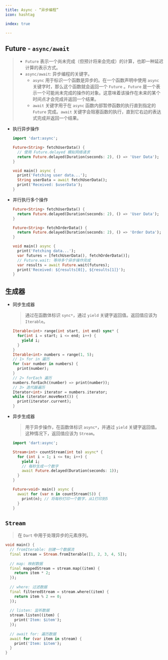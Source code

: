 ```yaml
---
title: Async - “异步编程”
icon: hashtag

index: true

---
```


## Future - `async/await`
  > - `Future` 表示一个尚未完成（但预计将来会完成）的计算，也即一种延迟计算的表示方式。
  > - `async/await`: 异步编程的关键字。
  >   * `async` 用于标识一个函数是异步的。在一个函数声明中使用 `async` 关键字时，那么这个函数就会返回一个 `Future` 。`Future` 是一个表示一个可能尚未完成的操作的对象。这意味着该操作在未来的某个时间点才会完成并返回一个结果。
  >   * `await` 关键字用于在 `async` 函数内部暂停函数的执行直到指定的 `Future` 完成。`await` 关键字会阻塞函数的执行，直到它右边的表达式完成并返回一个结果。
  
  - 执行异步操作

    ```dart
    import 'dart:async';
    
    Future<String> fetchUserData() {
      // 使用 Future.delayed 模拟网络请求
      return Future.delayed(Duration(seconds: 2), () => 'User Data');
    }
    
    void main() async {
      print('Fetching user data...');
      String userData = await fetchUserData();
      print('Received: $userData');
    }
    ```

  - 并行执行多个操作

    ```dart
    Future<String> fetchUserData() {
      return Future.delayed(Duration(seconds: 2), () => 'User Data');
    }
    
    Future<String> fetchOrderData() {
      return Future.delayed(Duration(seconds: 2), () => 'Order Data');
    }
    
    void main() async {
      print('Fetching data...');
      var futures = [fetchUserData(), fetchOrderData()];
      // Future.wait: 等待多个异步操作完成
      var results = await Future.wait(futures);
      print('Received: ${results[0]}, ${results[1]}');
    }
    ```
    
## 生成器

- 同步生成器
  > 通过在函数体标识 `sync*`，通过 `yield` 关键字返回值。返回值应该为 `Iterable`。

    ```dart
    Iterable<int> range(int start, int end) sync* {
      for(int i = start; i <= end; i++) {
        yield i;
      }
    }
    Iterable<int> numbers = range(1, 5);
    // 1> for in 遍历
    for (var number in numbers) {
      print(number);
    }
    // 2> forEach 遍历
    numbers.forEach((number) => print(number));
    // 3> 迭代器遍历
    Iterator<int> iterator = numbers.iterator;
    while (iterator.moveNext()) {
      print(iterator.current);
    }
    ```

- 异步生成器
  > 用于异步操作，在函数体标识 `async*`，并通过 `yield` 关键字返回值。这种情况下，返回值应该为 `Stream`。

    ```dart
    import 'dart:async';

    Stream<int> countStream(int to) async* {
      for (int i = 1; i <= to; i++) {
        yield i;
        // 每秒生成一个数字
        await Future.delayed(Duration(seconds: 1));   
      }
    }
    
    Future<void> main() async {
      await for (var n in countStream(5)) {
        print(n); // 将每秒打印一个数字，从1打印到5
      }
    }
    ```

## `Stream`
  > 在 `Dart` 中用于处理异步的元素序列。

```dart
void main() {
  // fromIterable: 创建一个数据流
  final stream = Stream.fromIterable([1, 2, 3, 4, 5]);
  
  // map: 映射数据
  final mappedStream = stream.map((item) {
    return item * 2;
  });
  
  // where: 过滤数据
  final filteredStream = stream.where((item) {
    return item % 2 == 0;
  });
  
  // listen: 监听数据
  stream.listen((item) {
    print('Item: $item');
  });
  
  // await for: 遍历数据
  await for (var item in stream) {
    print('Item: $item');
  }
}
```